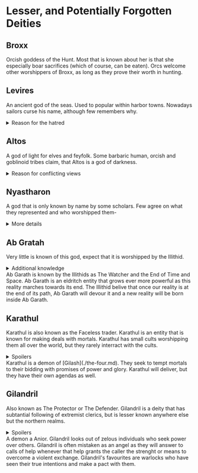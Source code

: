 # Lesser, and Potentially Forgotten Deities

## Broxx
Orcish goddess of the Hunt. Most that is known about her is that she
especially boar sacrifices (which of course, can be eaten). Orcs welcome other
worshippers of Broxx, as long as they prove their worth in hunting.

## Levires
An ancient god of the seas. Used to popular within harbor towns.
Nowadays sailors curse his name, although few remembers why.

<details> <summary>Reason for the hatred</summary>

Levires, in his anger, sank multiple islands to the bottom of the ocean due to
sailors hunting his golden whales. He is currently worshipped by merfolk, who
consider these islands a blessing from him. </details>

## Altos
A god of light for elves and feyfolk. Some barbaric human, orcish and
goblinoid tribes claim, that Altos is a god of darkness.

<details> <summary>Reason for conflicting views</summary>

Altos is a god of light, but a selfish one. He claims all light for himself,
which is said to cause night and other darkness. </details>

## Nyastharon
A god that is only known by name by some scholars. Few agree on
what they represented and who worshipped them-

<details><summary>More details</summary>
Nyastharon is less of a god, and more a powerful, chaotic eldritch entity,
which still acts as a patron for some warlocks.
</details>

## Ab Gratah
Very little is known of this god, expect that it is worshipped by the Illithid.

<details>
<summary>Additional knowledge<summary/>
Ab Garath is known by the Illithids as The Watcher and the End of Time and
Space. Ab Garath is an eldritch entity that grows ever more powerful as
this reality marches towards its end. The Illithid belive that once our
reality is at the end of its path, Ab Garath will devour it and a new
reality will be born inside Ab Garath.
</details>

## Karathul
Karathul is also known as the Faceless trader. Karathul is an entity that is
known for making deals with mortals. Karathul has small cults worshipping them
all over the world, but they rarely interract with the cults.

<details>
<summary>Spoilers<summary/>
Karathul is a demon of [Gilash](./the-four.md). They seek to tempt mortals
to their bidding with promises of power and glory. Karathul will deliver,
but they have their own agendas as well.
</details>

## Gilandril
Also known as The Protector or The Defender. Gilandril is a deity that has 
subtantial following of extremist clerics, but is lesser known anywhere else
but the northern realms.

<details> 
<summary>Spoilers<summary/>
 A demon a Anior. Gilandril looks out of zelous individuals who seek power
 over others. Gilandril is often mistaken as an angel as they will answer to
 calls of help whenever that help grants the caller the strenght or means to
 overcome a violent exchange. Gilandril's favourites are warlocks who have
 seen their true intentions and make a pact with them.
</details>


